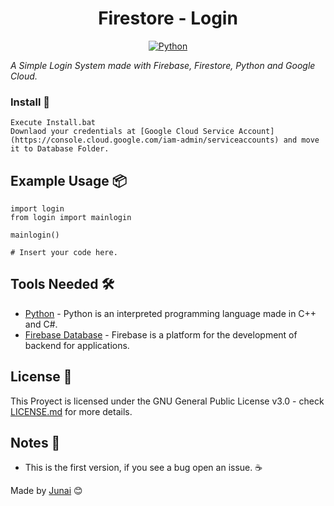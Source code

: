 <h1 align="center"> Firestore - Login </h1>

<p align="center">
    <a href="https://www.python.org/downloads/release/python-380/" align="center">
        <img alt="Python" src="https://img.shields.io/badge/python-3.6%20%7C%203.7%20%7C%203.8-blue">
    </a>

_A Simple Login System made with Firebase, Firestore, Python and Google Cloud._


### Install 🔧
```
Execute Install.bat
Downlaod your credentials at [Google Cloud Service Account](https://console.cloud.google.com/iam-admin/serviceaccounts) and move it to Database Folder.
```

## Example Usage 📦
```
import login
from login import mainlogin

mainlogin()

# Insert your code here.

```
## Tools Needed 🛠️

* [Python](https://python.org/) - Python is an interpreted programming language made in C++ and C#.
* [Firebase Database](https://firebase.google.com/) - Firebase is a platform for the development of backend for applications.

## License 📄

This Proyect is licensed under the GNU General Public License v3.0 - check [LICENSE.md](LICENSE) for more details.

## Notes 🎁

* This is the first version, if you see a bug open an issue. ☕ 

Made by [Junai](https://github.com/Junai22) 😊

